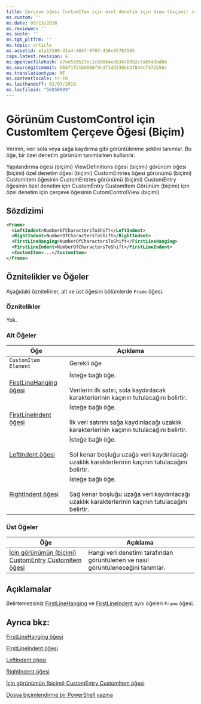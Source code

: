 ```yaml
---
title: Çerçeve öğesi CustomItem için özel denetim için View (biçimi) için | Microsoft Docs
ms.custom: ''
ms.date: 09/13/2016
ms.reviewer: ''
ms.suite: ''
ms.tgt_pltfrm: ''
ms.topic: article
ms.assetid: e1a13100-41a4-4847-9f07-458c85783505
caps.latest.revision: 6
ms.openlocfilehash: a7ee550527ec1cb00b4ed83478992c7ab54dbdb6
ms.sourcegitcommit: b6871f21bd666f9cd71dd336bb3f844cf472b56c
ms.translationtype: MT
ms.contentlocale: tr-TR
ms.lasthandoff: 02/03/2019
ms.locfileid: "56850809"
---
```

# <a name="frame-element-for-customitem-for-customcontrol-for-view-format"></a>Görünüm CustomControl için CustomItem Çerçeve Öğesi (Biçim)

Verinin, veri sola veya sağa kaydırma gibi görüntülenme şeklini tanımlar. Bu öğe, bir özel denetim görünüm tanımlarken kullanılır.

Yapılandırma öğesi (biçimi) ViewDefinitions öğesi (biçimi) görünüm öğesi (biçimi) özel denetim öğesi (biçimi) CustomEntries öğesi görünümü (biçimi) CustomItem öğesinin CustomEntries görünümü (biçimi) CustomEntry öğesinin özel denetim için CustomEntry CustomItem Görünüm (biçimi) için özel denetim için çerçeve öğesinin CutomControlView (biçimi)

## <a name="syntax"></a>Sözdizimi

```xml
<Frame>
  <LeftIndent>NumberOfCharactersToShift</LeftIndent>
  <RightIndent>NumberOfCharactersToShift</RightIndent>
  <FirstLineHanging>NumberOfCharactersToShift</FirstLineHanging>
  <FirstLineIndent>NumberOfCharactersToShift</FirstLineIndent>
  <CustomItem>...</CustomItem>
</Frame>
```

## <a name="attributes-and-elements"></a>Öznitelikler ve Öğeler

Aşağıdaki öznitelikler, alt ve üst öğesini bölümlerde `Frame` öğesi.

### <a name="attributes"></a>Öznitelikler

Yok.

### <a name="child-elements"></a>Alt Öğeler

|Öğe|Açıklama|
|-------------|-----------------|
|`CustomItem Element`|Gerekli öğe|
|[FirstLineHanging öğesi](./firstlinehanging-element-for-frame-for-customcontrol-for-view-format.md)|İsteğe bağlı öğe.<br /><br /> Verilerin ilk satırı, sola kaydırılacak karakterlerinin kaçının tutulacağını belirtir.|
|[FirstLineIndent öğesi](./firstlineindent-element-for-frame-for-customcontrol-for-view-format.md)|İsteğe bağlı öğe.<br /><br /> İlk veri satırını sağa kaydırılacağı uzaklık karakterlerinin kaçının tutulacağını belirtir.|
|[LeftIndent öğesi](./leftindent-element-for-frame-for-customcontrol-for-view-format.md)|İsteğe bağlı öğe.<br /><br /> Sol kenar boşluğu uzağa veri kaydırılacağı uzaklık karakterlerinin kaçının tutulacağını belirtir.|
|[RightIndent öğesi](./rightindent-element-for-frame-for-customcontrol-for-view-format.md)|İsteğe bağlı öğe.<br /><br /> Sağ kenar boşluğu uzağa veri kaydırılacağı uzaklık karakterlerinin kaçının tutulacağını belirtir.|

### <a name="parent-elements"></a>Üst Öğeler

|Öğe|Açıklama|
|-------------|-----------------|
|[İçin görünümün (biçimi) CustomEntry CustomItem öğesi](./customitem-element-for-customentry-for-customcontrol-for-view-format.md)|Hangi veri denetimi tarafından görüntülenen ve nasıl görüntüleneceğini tanımlar.|

## <a name="remarks"></a>Açıklamalar

Belirtemezsiniz [FirstLineHanging](./firstlinehanging-element-for-frame-for-customcontrol-for-view-format.md) ve [FirstLineIndent](./firstlineindent-element-for-frame-for-customcontrol-for-view-format.md) aynı öğeleri `Frame` öğesi.

## <a name="see-also"></a>Ayrıca bkz:

[FirstLineHanging öğesi](./firstlinehanging-element-for-frame-for-customcontrol-for-view-format.md)

[FirstLineIndent öğesi](./firstlineindent-element-for-frame-for-customcontrol-for-view-format.md)

[LeftIndent öğesi](./leftindent-element-for-frame-for-customcontrol-for-view-format.md)

[RightIndent öğesi](./rightindent-element-for-frame-for-customcontrol-for-view-format.md)

[İçin görünümün (biçimi) CustomEntry CustomItem öğesi](./customitem-element-for-customentry-for-customcontrol-for-view-format.md)

[Dosya biçimlendirme bir PowerShell yazma](./writing-a-powershell-formatting-file.md)
